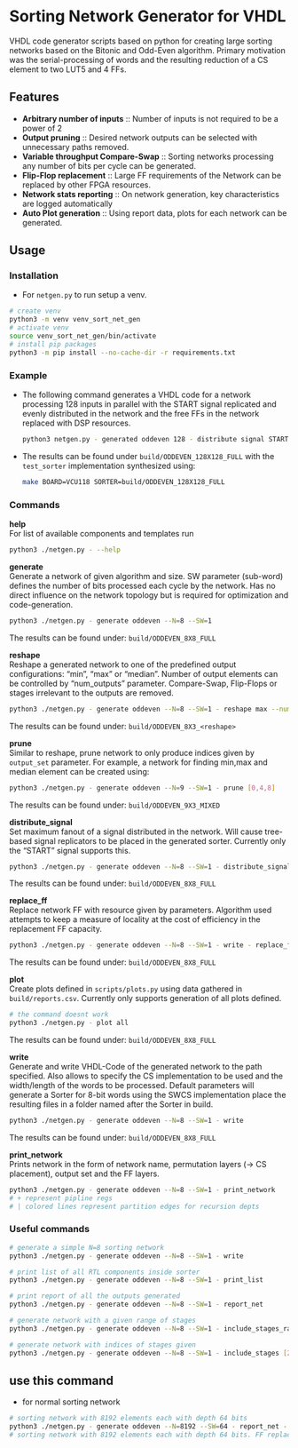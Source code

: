 # Sorting Network Generator for VHDL
VHDL code generator scripts based on python for creating large sorting networks based on the Bitonic and Odd-Even algorithm. Primary motivation was the serial-processing of words and the resulting reduction of a CS element to two LUT5 and 4 FFs.

## Features
-   **Arbitrary number of inputs** :: Number of inputs is not required to be a power of 2
-   **Output pruning** :: Desired network outputs can be selected with unnecessary paths removed.
-   **Variable throughput Compare-Swap** :: Sorting networks processing any number of bits per cycle can be generated.
-   **Flip-Flop replacement** :: Large FF requirements of the Network can be replaced by other FPGA resources.
-   **Network stats reporting** :: On network generation, key characteristics are logged automatically
-   **Auto Plot generation** :: Using report data, plots for each network can be generated.

## Usage

### Installation
-   For `netgen.py` to run setup a venv.
```bash
# create venv
python3 -m venv venv_sort_net_gen
# activate venv
source venv_sort_net_gen/bin/activate
# install pip packages
python3 -m pip install --no-cache-dir -r requirements.txt
```

### Example
-   The following command generates a VHDL code for a network processing 128 inputs in parallel with the START signal replicated and evenly distributed in the network and the free FFs in the network replaced with DSP resources.
    ```bash
    python3 netgen.py - generated oddeven 128 - distribute signal START 10 - replace_ff REGISTER_DSP --limit=6480 --entity_ff=48 - write
    ```
-   The results can be found under `build/ODDEVEN_128X128_FULL` with the `test_sorter` implementation synthesized using:
    ```bash
    make BOARD=VCU118 SORTER=build/ODDEVEN_128X128_FULL
    ```

### Commands
**help**<br/>
For list of available components and templates run
```bash
python3 ./netgen.py - --help
```

**generate**<br/>
Generate a network of given algorithm and size. SW parameter (sub-word) defines the number of bits processed each cycle by the network. Has no direct influence on the network topology but is required for optimization and code-generation.
```bash
python3 ./netgen.py - generate oddeven --N=8 --SW=1
```
The results can be found under: `build/ODDEVEN_8X8_FULL`

**reshape**<br/>
Reshape a generated network to one of the predefined output configurations: “min”, “max” or “median”. Number of output elements can be controlled by “num_outputs” parameter. Compare-Swap, Flip-Flops or stages irrelevant to the outputs are removed.
```bash
python3 ./netgen.py - generate oddeven --N=8 --SW=1 - reshape max --num_outputs=3
```
The results can be found under: `build/ODDEVEN_8X3_<reshape>`

**prune**<br/>
Similar to reshape, prune network to only produce indices given by `output_set` parameter. For example, a network for finding min,max and median element can be created using:
```bash
python3 ./netgen.py - generate oddeven --N=9 --SW=1 - prune [0,4,8]
```
The results can be found under: `build/ODDEVEN_9X3_MIXED`

<!-- still unsure about what this does exactly -->
**distribute_signal**<br/>
Set maximum fanout of a signal distributed in the network. Will cause tree-based signal replicators to be placed in the generated sorter. Currently only the “START” signal supports this.
```bash
python3 ./netgen.py - generate oddeven --N=8 --SW=1 - distribute_signal START 5
```
The results can be found under: `build/ODDEVEN_8X8_FULL`

**replace_ff**<br/>
Replace network FF with resource given by parameters. Algorithm used attempts to keep a measure of locality at the cost of efficiency in the replacement FF capacity.
```bash
python3 ./netgen.py - generate oddeven --N=8 --SW=1 - write - replace_ff REGISTER_DSP --limit=5 --entity_ff=48
```
The results can be found under: `build/ODDEVEN_8X8_FULL`
<!-- what are these 2 args for: --limit=5 --entity_ff=48 -->

**plot**<br/>
Create plots defined in `scripts/plots.py` using data gathered in `build/reports.csv`. Currently only supports generation of all plots defined.
```bash
# the command doesnt work
python3 ./netgen.py - plot all
```
The results can be found under: `build/ODDEVEN_8X8_FULL`

**write**<br/>
Generate and write VHDL-Code of the generated network to the path specified. Also allows to specify the CS implementation to be used and the width/length of the words to be processed. Default parameters will generate a Sorter for 8-bit words using the SWCS implementation place the resulting files in a folder named after the Sorter in build.
```bash
python3 ./netgen.py - generate oddeven --N=8 --SW=1 - write
```
The results can be found under: `build/ODDEVEN_8X8_FULL`

**print_network**<br/>
Prints network in the form of network name, permutation layers (-> CS placement), output set and the FF layers.
```bash
python3 ./netgen.py - generate oddeven --N=8 --SW=1 - print_network
# + represent pipline regs
# | colored lines represent partition edges for recursion depts
```

### Useful commands
```bash
# generate a simple N=8 sorting network
python3 ./netgen.py - generate oddeven --N=8 --SW=1 - write

# print list of all RTL components inside sorter
python3 ./netgen.py - generate oddeven --N=8 --SW=1 - print_list

# print report of all the outputs generated
python3 ./netgen.py - generate oddeven --N=8 --SW=1 - report_net

# generate network with a given range of stages
python3 ./netgen.py - generate oddeven --N=8 --SW=1 - include_stages_range 0 3 - print_network - report_net

# generate network with indices of stages given
python3 ./netgen.py - generate oddeven --N=8 --SW=1 - include_stages [2,4,5] - print_network - report_net
```

## use this command
- for normal sorting network
```bash
# sorting network with 8192 elements each with depth 64 bits
python3 ./netgen.py - generate oddeven --N=8192 --SW=64 - report_net - write
# sorting network with 8192 elements each with depth 64 bits. FF replaced with DSP
```